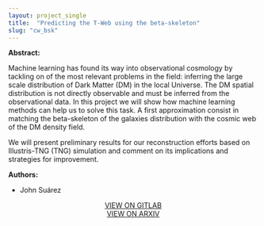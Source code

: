 ```yaml
---
layout: project_single
title:  "Predicting the T-Web using the beta-skeleton"
slug: "cw_bsk"
---
```

**Abstract:**

Machine learning has found its way into observational cosmology by tackling on of the most relevant problems in the field: inferring the large scale distribution of Dark Matter (DM) in the local Universe. The DM spatial distribution is not directly observable and must be inferred from the observational data. In this project we will show how machine learning methods can help us to solve this task. A first approximation consist in matching the beta-skeleton of the galaxies distribution with the cosmic web of the DM density field.

We will present preliminary results for our reconstruction efforts based on Illustris-TNG (TNG) simulation and comment on its implications and strategies for improvement.

**Authors:**

* John Suárez

<center>
  <a href="https://github.com/jsuarez314/cosmicweb_bsk">VIEW ON GITLAB</a>
  <br>
  <a href="https://arxiv.org/pdf/2108.10351">VIEW ON ARXIV</a>
</center>